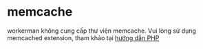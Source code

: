 # memcache
workerman không cung cấp thư viện memcache.
Vui lòng sử dụng memcached extension, tham khảo tại [hướng dẫn PHP](https://php.net/manual/zh/class.memcached.php)
